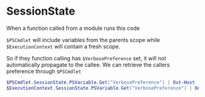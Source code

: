 # SessionState

When a function called from a module runs this code

`$PSCmdlet` will include variables from the parents scope while `$ExecutionContext` will contain a fresh scope.

So if they function calling has `$VerbosePreference` set, it will not automatically propagate to the callee. We can retrieve the callers preference through `$PSCmdlet`

```powershell
$PSCmdlet.SessionState.PSVariable.Get("VerbosePreference") | Out-Host
$ExecutionContext.SessionState.PSVariable.Get("VerbosePreference") | Out-Host
```